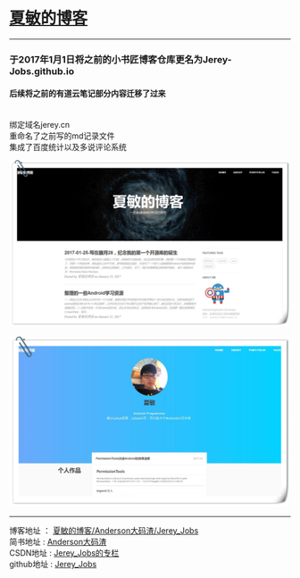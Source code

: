 # [夏敏的博客](http://jerey.cn/)
----------
### 于2017年1月1日将之前的小书匠博客仓库更名为Jerey-Jobs.github.io

#### 后续将之前的有道云笔记部分内容迁移了过来


<br>绑定域名jerey.cn
<br>重命名了之前写的md记录文件
<br>集成了百度统计以及多说评论系统

 ![](/img/xiaminblog_view.jpg)

 ![](/img/xiamin_portfolio.jpg)


 ----------
 博客地址   ： [夏敏的博客/Anderson大码渣/Jerey_Jobs][1] <br>
 简书地址   :  [Anderson大码渣][2] <br>
 CSDN地址   :  [Jerey_Jobs的专栏][3] <br>
 github地址 :  [Jerey_Jobs][4]
 


  [1]: http://jerey.cn/
  [2]: http://www.jianshu.com/users/016a5ba708a0/latest_articles
  [3]: http://blog.csdn.net/jerey_jobs
  [4]: https://github.com/Jerey-Jobs


